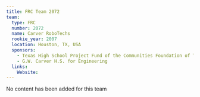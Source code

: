 ```yaml
---
title: FRC Team 2072
team:
  type: FRC
  number: 2072
  name: Carver RoboTechs
  rookie_year: 2007
  location: Houston, TX, USA
  sponsors:
    - Texas High School Project Fund of the Communities Foundation of Texas
    - G.W. Carver H.S. for Engineering
  links:
    Website: 
---
```

No content has been added for this team